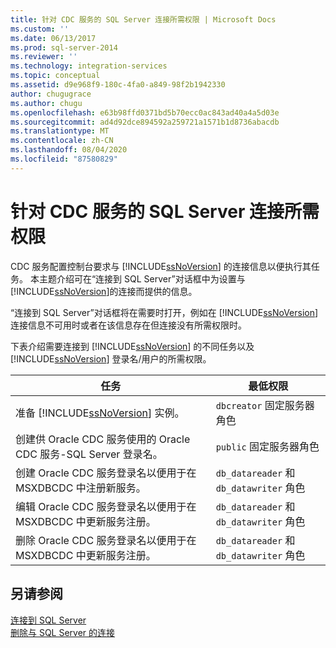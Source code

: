 ```yaml
---
title: 针对 CDC 服务的 SQL Server 连接所需权限 | Microsoft Docs
ms.custom: ''
ms.date: 06/13/2017
ms.prod: sql-server-2014
ms.reviewer: ''
ms.technology: integration-services
ms.topic: conceptual
ms.assetid: d9e968f9-180c-4fa0-a849-98f2b1942330
author: chugugrace
ms.author: chugu
ms.openlocfilehash: e63b98ffd0371bd5b70ecc0ac843ad40a4a5d03e
ms.sourcegitcommit: ad4d92dce894592a259721a1571b1d8736abacdb
ms.translationtype: MT
ms.contentlocale: zh-CN
ms.lasthandoff: 08/04/2020
ms.locfileid: "87580829"
---
```

# <a name="sql-server-connection-required-permissions-for-the-cdc-service"></a>针对 CDC 服务的 SQL Server 连接所需权限
  CDC 服务配置控制台要求与 [!INCLUDE[ssNoVersion](../../includes/ssnoversion-md.md)] 的连接信息以便执行其任务。 本主题介绍可在“连接到 SQL Server”对话框中为设置与 [!INCLUDE[ssNoVersion](../../includes/ssnoversion-md.md)]的连接而提供的信息。  
  
 “连接到 SQL Server”对话框将在需要时打开，例如在 [!INCLUDE[ssNoVersion](../../includes/ssnoversion-md.md)] 连接信息不可用时或者在该信息存在但连接没有所需权限时。  
  
 下表介绍需要连接到 [!INCLUDE[ssNoVersion](../../includes/ssnoversion-md.md)] 的不同任务以及 [!INCLUDE[ssNoVersion](../../includes/ssnoversion-md.md)] 登录名/用户的所需权限。  
  
|任务|最低权限|  
|----------|-------------------------|  
|准备 [!INCLUDE[ssNoVersion](../../includes/ssnoversion-md.md)] 实例。|`dbcreator` 固定服务器角色|  
|创建供 Oracle CDC 服务使用的 Oracle CDC 服务-SQL Server 登录名。|`public` 固定服务器角色|  
|创建 Oracle CDC 服务登录名以便用于在 MSXDBCDC 中注册新服务。|`db_datareader` 和 `db_datawriter` 角色|  
|编辑 Oracle CDC 服务登录名以便用于在 MSXDBCDC 中更新服务注册。|`db_datareader` 和 `db_datawriter` 角色|  
|删除 Oracle CDC 服务登录名以便用于在 MSXDBCDC 中更新服务注册。|`db_datareader` 和 `db_datawriter` 角色|  
  
## <a name="see-also"></a>另请参阅  
 [连接到 SQL Server](connection-to-sql-server.md)   
 [删除与 SQL Server 的连接](connection-to-sql-server-for-delete.md)  
  
  
